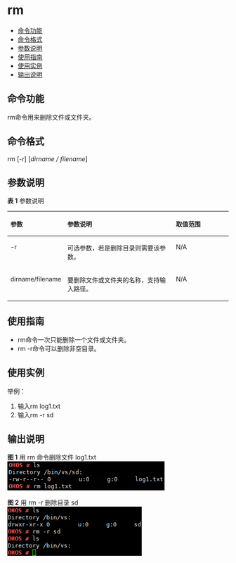 # rm<a name="ZH-CN_TOPIC_0000001134006266"></a>

-   [命令功能](#section181141523142613)
-   [命令格式](#section8800926132619)
-   [参数说明](#section15476229152617)
-   [使用指南](#section10578163215262)
-   [使用实例](#section18548133511263)
-   [输出说明](#section1565323814265)

## 命令功能<a name="section181141523142613"></a>

rm命令用来删除文件或文件夹。

## 命令格式<a name="section8800926132619"></a>

rm \[_-r_\] \[_dirname / filename_\]

## 参数说明<a name="section15476229152617"></a>

**表 1**  参数说明

<a name="table1507mcpsimp"></a>
<table><thead align="left"><tr id="row1513mcpsimp"><th class="cellrowborder" valign="top" width="22.220000000000002%" id="mcps1.2.4.1.1"><p id="p1515mcpsimp"><a name="p1515mcpsimp"></a><a name="p1515mcpsimp"></a>参数</p>
</th>
<th class="cellrowborder" valign="top" width="51.519999999999996%" id="mcps1.2.4.1.2"><p id="p1517mcpsimp"><a name="p1517mcpsimp"></a><a name="p1517mcpsimp"></a>参数说明</p>
</th>
<th class="cellrowborder" valign="top" width="26.26%" id="mcps1.2.4.1.3"><p id="p1519mcpsimp"><a name="p1519mcpsimp"></a><a name="p1519mcpsimp"></a>取值范围</p>
</th>
</tr>
</thead>
<tbody><tr id="row1520mcpsimp"><td class="cellrowborder" valign="top" width="22.220000000000002%" headers="mcps1.2.4.1.1 "><p id="p1522mcpsimp"><a name="p1522mcpsimp"></a><a name="p1522mcpsimp"></a>-r</p>
</td>
<td class="cellrowborder" valign="top" width="51.519999999999996%" headers="mcps1.2.4.1.2 "><p id="p1524mcpsimp"><a name="p1524mcpsimp"></a><a name="p1524mcpsimp"></a>可选参数，若是删除目录则需要该参数。</p>
</td>
<td class="cellrowborder" valign="top" width="26.26%" headers="mcps1.2.4.1.3 "><p id="p1526mcpsimp"><a name="p1526mcpsimp"></a><a name="p1526mcpsimp"></a>N/A</p>
</td>
</tr>
<tr id="row1527mcpsimp"><td class="cellrowborder" valign="top" width="22.220000000000002%" headers="mcps1.2.4.1.1 "><p id="p1529mcpsimp"><a name="p1529mcpsimp"></a><a name="p1529mcpsimp"></a>dirname/filename</p>
</td>
<td class="cellrowborder" valign="top" width="51.519999999999996%" headers="mcps1.2.4.1.2 "><p id="p1531mcpsimp"><a name="p1531mcpsimp"></a><a name="p1531mcpsimp"></a>要删除文件或文件夹的名称，支持输入路径。</p>
</td>
<td class="cellrowborder" valign="top" width="26.26%" headers="mcps1.2.4.1.3 "><p id="p1533mcpsimp"><a name="p1533mcpsimp"></a><a name="p1533mcpsimp"></a>N/A</p>
</td>
</tr>
</tbody>
</table>

## 使用指南<a name="section10578163215262"></a>

-   rm命令一次只能删除一个文件或文件夹。
-   rm -r命令可以删除非空目录。

## 使用实例<a name="section18548133511263"></a>

举例：

1.  输入rm log1.txt
2.  输入rm -r sd

## 输出说明<a name="section1565323814265"></a>

**图 1**  用 rm 命令删除文件 log1.txt<a name="fig886111415523"></a>  
![](figure/用-rm-命令删除文件-log1-txt.png "用-rm-命令删除文件-log1-txt")

**图 2**  用 rm -r 删除目录 sd<a name="fig20659194885211"></a>  
![](figure/用-rm--r-删除目录-sd.png "用-rm--r-删除目录-sd")

